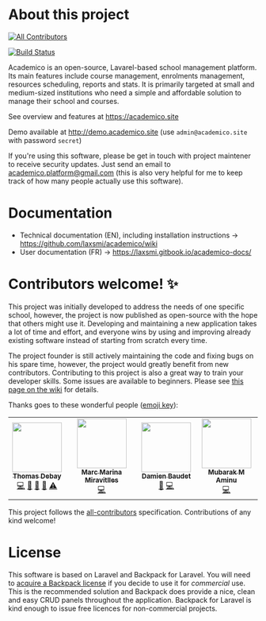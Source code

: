 # About this project
<!-- ALL-CONTRIBUTORS-BADGE:START - Do not remove or modify this section -->
[![All Contributors](https://img.shields.io/badge/all_contributors-4-orange.svg?style=flat-square)](#contributors-)
<!-- ALL-CONTRIBUTORS-BADGE:END -->
[![Build Status](https://travis-ci.org/laxsmi/academico.svg?branch=master)](https://travis-ci.org/laxsmi/academico)

Academico is an open-source, Lavarel-based school management platform. Its main features include course management, enrolments management, resources scheduling, reports and stats. It is primarily targeted at small and medium-sized institutions who need a simple and affordable solution to manage their school and courses.

See overview and features at https://academico.site

Demo available at http://demo.academico.site (use `admin@academico.site` with password `secret`)

If you're using this software, please be get in touch with project maintener to receive security updates. Just send an email to academico.platform@gmail.com (this is also very helpful for me to keep track of how many people actually use this software).

# Documentation
* Technical documentation (EN), including installation instructions -> https://github.com/laxsmi/academico/wiki
* User documentation (FR) -> https://laxsmi.gitbook.io/academico-docs/

# Contributors welcome! ✨
This project was initially developed to address the needs of one specific school, however, the project is now published as open-source with the hope that others might use it. Developing and maintaining a new application takes a lot of time and effort, and everyone wins by using and improving already existing software instead of starting from scratch every time.

The project founder is still actively maintaining the code and fixing bugs on his spare time, however, the project would greatly benefit from new contributors. Contributing to this project is also a great way to train your developer skills. Some issues are available to beginners. Please see [this page on the wiki](https://github.com/laxsmi/academico/wiki/Development-Roadmap) for details.

Thanks goes to these wonderful people ([emoji key](https://allcontributors.org/docs/en/emoji-key)):

<!-- ALL-CONTRIBUTORS-LIST:START - Do not remove or modify this section -->
<!-- prettier-ignore-start -->
<!-- markdownlint-disable -->
<table>
  <tr>
    <td align="center"><a href="https://github.com/laxsmi"><img src="https://avatars3.githubusercontent.com/u/1422621?v=4" width="100px;" alt=""/><br /><sub><b>Thomas Debay</b></sub></a><br /><a href="https://github.com/laxsmi/academico/commits?author=laxsmi" title="Code">💻</a> <a href="https://github.com/laxsmi/academico/commits?author=laxsmi" title="Documentation">📖</a> <a href="#ideas-laxsmi" title="Ideas, Planning, & Feedback">🤔</a> <a href="#maintenance-laxsmi" title="Maintenance">🚧</a> <a href="https://github.com/laxsmi/academico/commits?author=laxsmi" title="Tests">⚠️</a></td>
    <td align="center"><a href="https://github.com/marcmarina"><img src="https://avatars3.githubusercontent.com/u/38327883?v=4" width="100px;" alt=""/><br /><sub><b>Marc Marina Miravitlles</b></sub></a><br /><a href="https://github.com/laxsmi/academico/commits?author=marcmarina" title="Code">💻</a></td>
    <td align="center"><a href="https://github.com/damienBAUDET"><img src="https://avatars1.githubusercontent.com/u/51827692?v=4" width="100px;" alt=""/><br /><sub><b>Damien Baudet</b></sub></a><br /><a href="#maintenance-damienBAUDET" title="Maintenance">🚧</a> <a href="https://github.com/laxsmi/academico/commits?author=damienBAUDET" title="Code">💻</a></td>
    <td align="center"><a href="http://techarewa.com"><img src="https://avatars3.githubusercontent.com/u/7858376?v=4" width="100px;" alt=""/><br /><sub><b>Mubarak M Aminu</b></sub></a><br /><a href="https://github.com/laxsmi/academico/commits?author=mubarak23" title="Code">💻</a></td>
  </tr>
</table>

<!-- markdownlint-enable -->
<!-- prettier-ignore-end -->
<!-- ALL-CONTRIBUTORS-LIST:END -->

This project follows the [all-contributors](https://github.com/all-contributors/all-contributors) specification. Contributions of any kind welcome!

# License
This software is based on Laravel and Backpack for Laravel. You will need to [acquire a Backpack license](https://backpackforlaravel.com/pricing) if you decide to use it for _commercial_ use. This is the recommended solution and Backpack does provide a nice, clean and easy CRUD panels throughout the application. Backpack for Laravel is kind enough to issue free licences for non-commercial projects.
